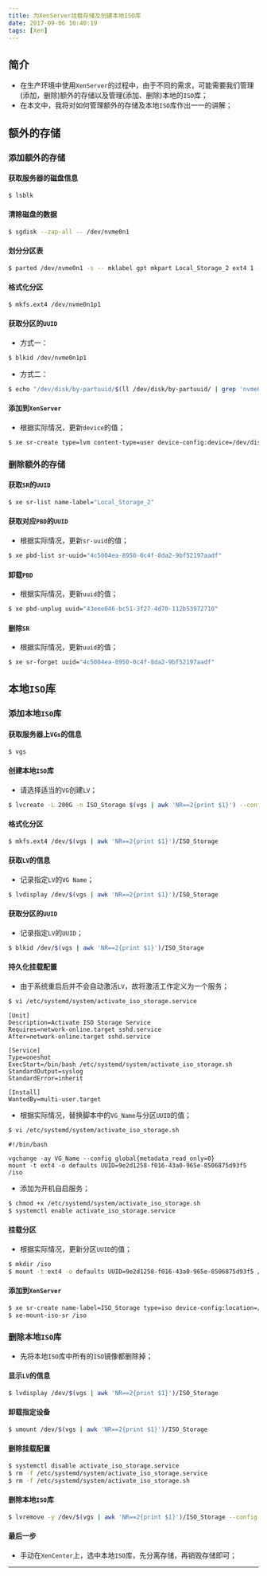 ```yaml
---
title: 为XenServer挂载存储及创建本地ISO库
date: 2017-09-06 10:40:19
tags: [Xen]
---
```


## 简介

+ 在生产环境中使用`XenServer`的过程中，由于不同的需求，可能需要我们管理(添加，删除)额外的存储以及管理(添加、删除)本地的`ISO`库；
+ 在本文中，我将对如何管理额外的存储及本地`ISO`库作出一一的讲解；

<!-- more -->

## 额外的存储

### 添加额外的存储

#### 获取服务器的磁盘信息

```bash
$ lsblk
```

#### 清除磁盘的数据

```bash
$ sgdisk --zap-all -- /dev/nvme0n1
```

#### 划分分区表

```bash
$ parted /dev/nvme0n1 -s -- mklabel gpt mkpart Local_Storage_2 ext4 1 -1
```

#### 格式化分区

```bash
$ mkfs.ext4 /dev/nvme0n1p1
```

#### 获取分区的`UUID`

+ 方式一：

```bash
$ blkid /dev/nvme0n1p1
```

+ 方式二：

```bash
$ echo "/dev/disk/by-partuuid/$(ll /dev/disk/by-partuuid/ | grep 'nvme0n1p1' | awk '{print $9}')"
```

#### 添加到`XenServer`

+ 根据实际情况，更新`device`的值；

```bash
$ xe sr-create type=lvm content-type=user device-config:device=/dev/disk/by-partuuid/f76182d3-1890-4436-bc04-70977be306c5 name-label="Local_Storage_2"
```

### 删除额外的存储

#### 获取`SR`的`UUID`

```bash
$ xe sr-list name-label="Local_Storage_2"
```

#### 获取对应`PBD`的`UUID`

+ 根据实际情况，更新`sr-uuid`的值；

```bash
$ xe pbd-list sr-uuid="4c5004ea-8950-0c4f-8da2-9bf52197aadf"
```

#### 卸载`PBD`

+ 根据实际情况，更新`uuid`的值；

```bash
$ xe pbd-unplug uuid="43eee046-bc51-3f27-4d70-112b53972710"
```

#### 删除`SR`

+ 根据实际情况，更新`uuid`的值；

```bash
$ xe sr-forget uuid="4c5004ea-8950-0c4f-8da2-9bf52197aadf"
```

## 本地`ISO`库

### 添加本地`ISO`库

#### 获取服务器上`VGs`的信息

```bash
$ vgs
```

#### 创建本地`ISO`库

+ 请选择适当的`VG`创建`LV`；

```bash
$ lvcreate -L 200G -n ISO_Storage $(vgs | awk 'NR==2{print $1}') --config global{metadata_read_only=0}
```

#### 格式化分区

```bash
$ mkfs.ext4 /dev/$(vgs | awk 'NR==2{print $1}')/ISO_Storage
```

#### 获取`LV`的信息

+ 记录指定`LV`的`VG Name`；

```bash
$ lvdisplay /dev/$(vgs | awk 'NR==2{print $1}')/ISO_Storage
```

#### 获取分区的`UUID`

+ 记录指定`LV`的`UUID`；

```bash
$ blkid /dev/$(vgs | awk 'NR==2{print $1}')/ISO_Storage
```

#### 持久化挂载配置

+ 由于系统重启后并不会自动激活`LV`，故将激活工作定义为一个服务；

```bash
$ vi /etc/systemd/system/activate_iso_storage.service
```

```text
[Unit]
Description=Activate ISO Storage Service
Requires=network-online.target sshd.service
After=network-online.target sshd.service

[Service]
Type=oneshot
ExecStart=/bin/bash /etc/systemd/system/activate_iso_storage.sh
StandardOutput=syslog
StandardError=inherit

[Install]
WantedBy=multi-user.target
```

+ 根据实际情况，替换脚本中的`VG_Name`与分区`UUID`的值；

```bash
$ vi /etc/systemd/system/activate_iso_storage.sh
```

```text
#!/bin/bash

vgchange -ay VG_Name --config global{metadata_read_only=0}
mount -t ext4 -o defaults UUID=9e2d1258-f016-43a0-965e-8506875d93f5 /iso
```

+ 添加为开机自启服务；

```bash
$ chmod +x /etc/systemd/system/activate_iso_storage.sh
$ systemctl enable activate_iso_storage.service
```

#### 挂载分区

+ 根据实际情况，更新分区`UUID`的值；

```bash
$ mkdir /iso
$ mount -t ext4 -o defaults UUID=9e2d1258-f016-43a0-965e-8506875d93f5 /iso
```

#### 添加到`XenServer`

```bash
$ xe sr-create name-label=ISO_Storage type=iso device-config:location=/iso device-config:legacy_mode=true content-type=iso
$ xe-mount-iso-sr /iso
```

### 删除本地`ISO`库

+ 先将本地`ISO`库中所有的`ISO`镜像都删除掉；

#### 显示`LV`的信息

```bash
$ lvdisplay /dev/$(vgs | awk 'NR==2{print $1}')/ISO_Storage
```

#### 卸载指定设备

```bash
$ umount /dev/$(vgs | awk 'NR==2{print $1}')/ISO_Storage
```

#### 删除挂载配置

```bash
$ systemctl disable activate_iso_storage.service
$ rm -f /etc/systemd/system/activate_iso_storage.service
$ rm -f /etc/systemd/system/activate_iso_storage.sh
```

#### 删除本地`ISO`库

```bash
$ lvremove -y /dev/$(vgs | awk 'NR==2{print $1}')/ISO_Storage --config global{metadata_read_only=0}
```

#### 最后一步

+ 手动在`XenCenter`上，选中本地`ISO`库，先分离存储，再销毁存储即可；

***